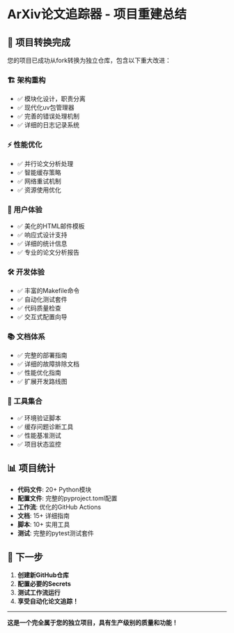 # ArXiv论文追踪器 - 项目重建总结

## 🎉 项目转换完成

您的项目已成功从fork转换为独立仓库，包含以下重大改进：

### 🏗️ 架构重构
- ✅ 模块化设计，职责分离
- ✅ 现代化uv包管理器
- ✅ 完善的错误处理机制
- ✅ 详细的日志记录系统

### ⚡ 性能优化
- ✅ 并行论文分析处理
- ✅ 智能缓存策略
- ✅ 网络重试机制
- ✅ 资源使用优化

### 🎨 用户体验
- ✅ 美化的HTML邮件模板
- ✅ 响应式设计支持
- ✅ 详细的统计信息
- ✅ 专业的论文分析报告

### 🛠️ 开发体验
- ✅ 丰富的Makefile命令
- ✅ 自动化测试套件
- ✅ 代码质量检查
- ✅ 交互式配置向导

### 📚 文档体系
- ✅ 完整的部署指南
- ✅ 详细的故障排除文档
- ✅ 性能优化指南
- ✅ 扩展开发路线图

### 🔧 工具集合
- ✅ 环境验证脚本
- ✅ 缓存问题诊断工具
- ✅ 性能基准测试
- ✅ 项目状态监控

## 📊 项目统计

- **代码文件**: 20+ Python模块
- **配置文件**: 完整的pyproject.toml配置
- **工作流**: 优化的GitHub Actions
- **文档**: 15+ 详细指南
- **脚本**: 10+ 实用工具
- **测试**: 完整的pytest测试套件

## 🚀 下一步

1. **创建新GitHub仓库**
2. **配置必要的Secrets**
3. **测试工作流运行**
4. **享受自动化论文追踪！**

---

**这是一个完全属于您的独立项目，具有生产级别的质量和功能！**
